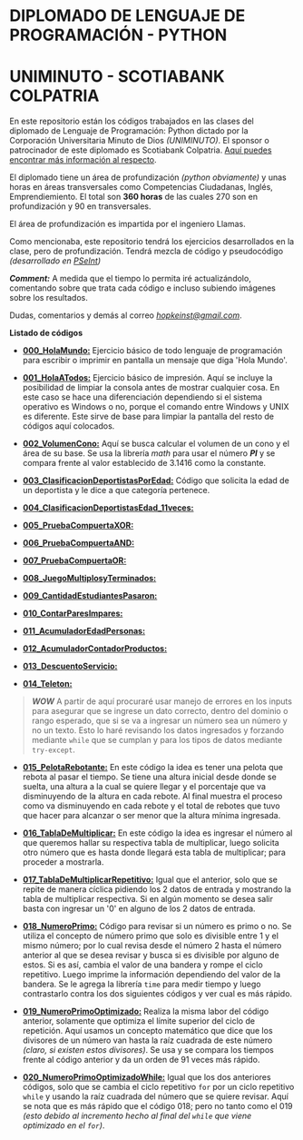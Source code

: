 # DIPLOMADO DE LENGUAJE DE PROGRAMACIÓN - PYTHON
# UNIMINUTO - SCOTIABANK COLPATRIA

En este repositorio están los códigos trabajados en las clases del diplomado de Lenguaje de Programación: Python dictado por la Corporación Universitaria Minuto de Dios *(UNIMINUTO)*. El sponsor o patrocinador de este diplomado es Scotiabank Colpatria. [Aquí puedes encontrar más información al respecto](https://www.uniminuto.edu/Convenio-Colpatria-UNIMINUTO).

El diplomado tiene un área de profundización *(python obviamente)* y unas horas en áreas transversales como Competencias Ciudadanas, Inglés, Emprendiemiento. El total son **360 horas** de las cuales 270 son en profundización y 90 en transversales.

El área de profundización es impartida por el ingeniero Llamas.

Como mencionaba, este repositorio tendrá los ejercicios desarrollados en la clase, pero de profundización. Tendrá mezcla de código y pseudocódigo *(desarrollado en [PSeInt](http://pseint.sourceforge.net/))*

***Comment:*** A medida que el tiempo lo permita iré actualizándolo, comentando sobre que trata cada código e incluso subiendo imágenes sobre los resultados.

Dudas, comentarios y demás al correo *hopkeinst@gmail.com*.

**Listado de códigos**

- [**000_HolaMundo:**](000_HolaMundo) Ejercicio básico de todo lenguaje de programación para escribir o imprimir en pantalla un mensaje que diga 'Hola Mundo'.

- [**001_HolaATodos:**](001_HolaATodos) Ejercicio básico de impresión. Aquí se incluye la posibilidad de limpiar la consola antes de mostrar cualquier cosa. En este caso se hace una diferenciación dependiendo si el sistema operativo es Windows o no, porque el comando entre Windows y UNIX es diferente. Este sirve de base para limpiar la pantalla del resto de códigos aquí colocados.

- [**002_VolumenCono:**](002_VolumenCono) Aquí se busca calcular el volumen de un cono y el área de su base. Se usa la librería *math* para usar el número ***PI*** y se compara frente al valor establecido de 3.1416 como la constante.

- [**003_ClasificacionDeportistasPorEdad:**](003_ClasificacionDeportistasPorEdad) Código que solicita la edad de un deportista y le dice a que categoría pertenece.

- [**004_ClasificacionDeportistasEdad_11veces:**](004_ClasificacionDeportistasEdad_11veces)

- [**005_PruebaCompuertaXOR:**](005_PruebaCompuertaXOR)

- [**006_PruebaCompuertaAND:**](006_PruebaCompuertaAND)

- [**007_PruebaCompuertaOR:**](007_PruebaCompuertaOR)

- [**008_JuegoMultiplosyTerminados:**](008_JuegoMultiplosyTerminados)

- [**009_CantidadEstudiantesPasaron:**](009_CantidadEstudiantesPasaron)

- [**010_ContarParesImpares:**](010_ContarParesImpares)

- [**011_AcumuladorEdadPersonas:**](011_AcumuladorEdadPersonas)

- [**012_AcumuladorContadorProductos:**](012_AcumuladorContadorProductos)

- [**013_DescuentoServicio:**](013_DescuentoServicio)

- [**014_Teleton:**](014_Teleton)

> ***WOW*** A partir de aquí procuraré usar manejo de errores en los inputs para asegurar que se ingrese un dato correcto, dentro del dominio o rango esperado, que si se va a ingresar un número sea un número y no un texto.
Esto lo haré revisando los datos ingresados y forzando mediante `while` que se cumplan y para los tipos de datos mediante `try-except`.

- [**015_PelotaRebotante:**](015_PelotaRebotante) En este código la idea es tener una pelota que rebota al pasar el tiempo. Se tiene una altura inicial desde donde se suelta, una altura a la cual se quiere llegar y el porcentaje que va disminuyendo de la altura en cada rebote. Al final muestra el proceso como va disminuyendo en cada rebote y el total de rebotes que tuvo que hacer para alcanzar o ser menor que la altura mínima ingresada.

- [**016_TablaDeMultiplicar:**](016_TablaDeMultiplicar) En este código la idea es ingresar el número al que queremos hallar su respectiva tabla de multiplicar, luego solicita otro número que es hasta donde llegará esta tabla de multiplicar; para proceder a mostrarla.

- [**017_TablaDeMultiplicarRepetitivo:**](017_TablaDeMultiplicarRepetitivo) Igual que el anterior, solo que se repite de manera cíclica pidiendo los 2 datos de entrada y mostrando la tabla de multiplicar respectiva. Si en algún momento se desea salir basta con ingresar un '0' en alguno de los 2 datos de entrada.

- [**018_NumeroPrimo:**](018_NumeroPrimo) Código para revisar si un número es primo o no. Se utiliza el concepto de número primo que solo es divisible entre 1 y el mismo número; por lo cual revisa desde el número 2 hasta el número anterior al que se desea revisar y busca si es divisible por alguno de estos. Si es así, cambia el valor de una bandera y rompe el ciclo repetitivo. Luego imprime la información dependiendo del valor de la bandera. Se le agrega la librería `time` para medir tiempo y luego contrastarlo contra los dos siguientes códigos y ver cual es más rápido.

- [**019_NumeroPrimoOptimizado:**](019_NumeroPrimoOptimizado) Realiza la misma labor del código anterior, solamente que optimiza el límite superior del ciclo de repetición. Aquí usamos un concepto matemático que dice que los divisores de un número van hasta la raíz cuadrada de este número *(claro, si existen estos divisores)*. Se usa y se compara los tiempos frente al código anterior y da un orden de 91 veces más rápido.

- [**020_NumeroPrimoOptimizadoWhile:**](020_NumeroPrimoOptimizadoWhile) Igual que los dos anteriores códigos, solo que se cambia el ciclo repetitivo `for` por un ciclo repetitivo `while` y usando la raíz cuadrada del número que se quiere revisar. Aquí se nota que es más rápido que el código 018; pero no tanto como el 019 *(esto debido al incremento hecho al final del `while` que viene optimizado en el `for`)*.

